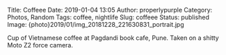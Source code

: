 Title: Coffeee
Date: 2019-01-04 13:05
Author: properlypurple
Category: Photos, Random
Tags: coffee, nightlife
Slug: coffeee
Status: published
Image: {photo}2019/01/img_20181228_221630831_portrait.jpg


Cup of Vietnamese coffee at Pagdandi book cafe, Pune. Taken on a shitty Moto Z2 force camera.
